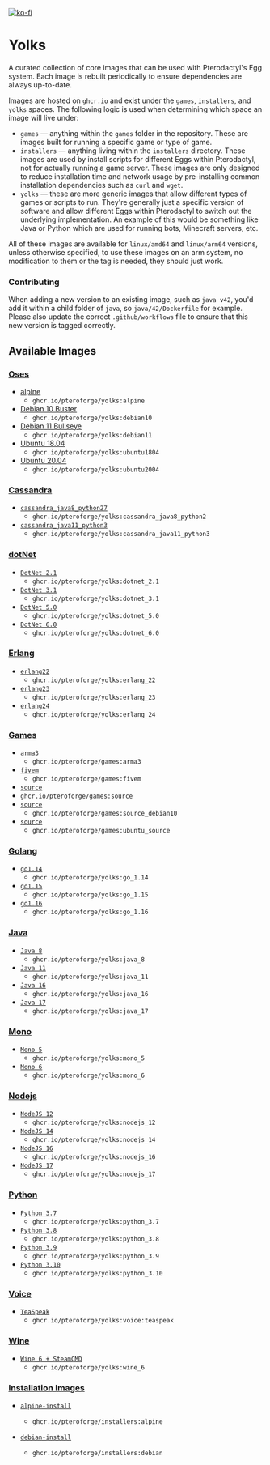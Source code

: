 [![ko-fi](https://ko-fi.com/img/githubbutton_sm.svg)](https://ko-fi.com/B0B351D0Q)

# Yolks

A curated collection of core images that can be used with Pterodactyl's Egg system. Each image is rebuilt
periodically to ensure dependencies are always up-to-date.

Images are hosted on `ghcr.io` and exist under the `games`, `installers`, and `yolks` spaces. The following logic
is used when determining which space an image will live under:

* `games` — anything within the `games` folder in the repository. These are images built for running a specific game
or type of game.
* `installers` — anything living within the `installers` directory. These images are used by install scripts for different
Eggs within Pterodactyl, not for actually running a game server. These images are only designed to reduce installation time
and network usage by pre-installing common installation dependencies such as `curl` and `wget`.
* `yolks` — these are more generic images that allow different types of games or scripts to run. They're generally just
a specific version of software and allow different Eggs within Pterodactyl to switch out the underlying implementation. An
example of this would be something like Java or Python which are used for running bots, Minecraft servers, etc.

All of these images are available for `linux/amd64` and `linux/arm64` versions, unless otherwise specified, to use
these images on an arm system, no modification to them or the tag is needed, they should just work.

### Contributing

When adding a new version to an existing image, such as `java v42`, you'd add it within a child folder of `java`, so
`java/42/Dockerfile` for example. Please also update the correct `.github/workflows` file to ensure that this new version
is tagged correctly.

## Available Images
### [Oses](/oses)
* [alpine](/oses/alpine)
  * `ghcr.io/pteroforge/yolks:alpine`
* [Debian 10 Buster](/oses/debian10)
  * `ghcr.io/pteroforge/yolks:debian10`
* [Debian 11 Bullseye](/oses/debian11)
  * `ghcr.io/pteroforge/yolks:debian11`  
* [Ubuntu 18.04](/oses/ubuntu1804)
  * `ghcr.io/pteroforge/yolks:ubuntu1804`
* [Ubuntu 20.04](/oses/ubuntu2004)
  * `ghcr.io/pteroforge/yolks:ubuntu2004`  
### [Cassandra](/cassandra)
  * [`cassandra_java8_python27`](/cassandra/cassandra_java8_python2)
    * `ghcr.io/pteroforge/yolks:cassandra_java8_python2`
  * [`cassandra_java11_python3`](/cassandra/cassandra_java11_python3)
    * `ghcr.io/pteroforge/yolks:cassandra_java11_python3`
### [dotNet](/dotnet)
  * [`DotNet 2.1`](/dotnet/2.1)
    * `ghcr.io/pteroforge/yolks:dotnet_2.1`
  * [`DotNet 3.1`](/dotnet/3.1)
    * `ghcr.io/pteroforge/yolks:dotnet_3.1`
  * [`DotNet 5.0`](/dotnet/5.0)
    * `ghcr.io/pteroforge/yolks:dotnet_5.0`
  * [`DotNet 6.0`](/dotnet/6.0)
    * `ghcr.io/pteroforge/yolks:dotnet_6.0`    
### [Erlang](/erlang)
  * [`erlang22`](/erlang/22)
    * `ghcr.io/pteroforge/yolks:erlang_22`
  * [`erlang23`](/erlang/23)
    * `ghcr.io/pteroforge/yolks:erlang_23`
  * [`erlang24`](/erlang/24)
    * `ghcr.io/pteroforge/yolks:erlang_24`
### [Games](/games)  
  * [`arma3`](/games/arma3)
    * `ghcr.io/pteroforge/games:arma3`
  * [`fivem`](/games/fivem)
	* `ghcr.io/pteroforge/games:fivem`
  * [`source`](/games/source)
  * `ghcr.io/pteroforge/games:source`
  * [`source`](/games/source_debian10)
	* `ghcr.io/pteroforge/games:source_debian10`
  * [`source`](/games/ubuntu_source)
	* `ghcr.io/pteroforge/games:ubuntu_source`   
### [Golang](/go)
  * [`go1.14`](/go/1.14)
    * `ghcr.io/pteroforge/yolks:go_1.14`
  * [`go1.15`](/go/1.15)
    * `ghcr.io/pteroforge/yolks:go_1.15`
  * [`go1.16`](/go/1.16)
    * `ghcr.io/pteroforge/yolks:go_1.16`
### [Java](/java)
  * [`Java 8`](/java/8)
    * `ghcr.io/pteroforge/yolks:java_8`
  * [`Java 11`](/java/11)
    * `ghcr.io/pteroforge/yolks:java_11`
  * [`Java 16`](/java/16)
    * `ghcr.io/pteroforge/yolks:java_16`
  * [`Java 17`](/java/17)
    * `ghcr.io/pteroforge/yolks:java_17`
### [Mono](/mono)
  * [`Mono 5`](/mono/5)
    * `ghcr.io/pteroforge/yolks:mono_5`
  * [`Mono 6`](/mono/6)
    * `ghcr.io/pteroforge/yolks:mono_6`
### [Nodejs](/nodejs)
  * [`NodeJS 12`](/nodejs/12)
    * `ghcr.io/pteroforge/yolks:nodejs_12`
  * [`NodeJS 14`](/nodejs/14)
    * `ghcr.io/pteroforge/yolks:nodejs_14`
  * [`NodeJS 16`](/nodejs/16)
    * `ghcr.io/pteroforge/yolks:nodejs_16`
  * [`NodeJS 17`](/nodejs/17)
    * `ghcr.io/pteroforge/yolks:nodejs_17`  
### [Python](/python)
  * [`Python 3.7`](/python/3.7)
    * `ghcr.io/pteroforge/yolks:python_3.7`
  * [`Python 3.8`](/python/3.8)
    * `ghcr.io/pteroforge/yolks:python_3.8`
  * [`Python 3.9`](/python/3.9)
    * `ghcr.io/pteroforge/yolks:python_3.9`
  * [`Python 3.10`](/python/3.9)
    * `ghcr.io/pteroforge/yolks:python_3.10`    
### [Voice](/voice)
  * [`TeaSpeak`](/teaspeak)
    * `ghcr.io/pteroforge/yolks:voice:teaspeak`
### [Wine](/wine)
  * [`Wine 6 + SteamCMD`](/wine/6)
    * `ghcr.io/pteroforge/yolks:wine_6`

### [Installation Images](/installers)

* [`alpine-install`](/installers/alpine)
  * `ghcr.io/pteroforge/installers:alpine`

* [`debian-install`](/installers/debian)
  * `ghcr.io/pteroforge/installers:debian`

